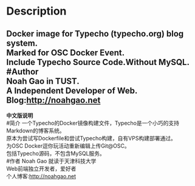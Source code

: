 # Description  
Docker image for Typecho (typecho.org) blog system.  
Marked for OSC Docker Event.  
Include Typecho Source Code.Without MySQL.  
#Author  
Noah Gao in TUST.   
A Independent Developer of Web.   
Blog:<http://noahgao.net>
---
**中文版说明**  
#简介
一个Typecho的Docker镜像构建文件，Typecho是一个小巧的支持Markdown的博客系统。  
原本为尝试写Dockerfile和尝试Typecho构建，自有VPS构建部署通过。  
为OSC Docker逗你玩活动重新编辑上传Git@OSC。  
包括Typecho源码，不包含MySQL服务。  
#作者
Noah Gao 就读于天津科技大学  
Web前端独立开发者，爱好者  
个人博客:<http://noahgao.net>



